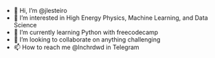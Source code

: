 - 👋 Hi, I’m @jlesteiro
- 👀 I’m interested in High Energy Physics, Machine Learning, and Data Science
- 🌱 I’m currently learning Python with freecodecamp
- 💞️ I’m looking to collaborate on anything challenging
- 📫 How to reach me @lnchrdwd in Telegram

<!---
jlesteiro/jlesteiro is a ✨ special ✨ repository because its `README.md` (this file) appears on your GitHub profile.
You can click the Preview link to take a look at your changes.
--->
